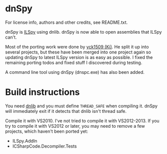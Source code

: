 dnSpy
=====

For license info, authors and other credits, see README.txt.

dnSpy is [ILSpy](https://github.com/icsharpcode/ILSpy) using dnlib. dnSpy is now able to open assemblies that ILSpy can't.

Most of the porting work were done by [yck1509 (Ki)](https://github.com/yck1509). He split it up into several projects, but these have been merged into one project again so updating dnSpy to latest ILSpy version is as easy as possible. I fixed the remaining porting todos and fixed stuff I discovered during testing.

A command line tool using dnSpy (dnspc.exe) has also been added.

Build instructions
==================

You need [dnlib](https://github.com/0xd4d/dnlib) and you must define `THREAD_SAFE` when compiling it. dnSpy will immediately exit if it detects that dnlib isn't thread safe.

Compile it with VS2010. I've not tried to compile it with VS2012-2013. If you try to compile it with VS2012 or later, you may need to remove a few projects, which haven't been ported yet:

* ILSpy.AddIn
* ICSharpCode.Decompiler.Tests
